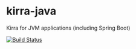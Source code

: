 # kirra-java
Kirra for JVM applications (including Spring Boot)

[![Build Status](https://travis-ci.org/abstratt/kirra-java.svg?branch=master)](https://travis-ci.org/abstratt/kirra-java)
